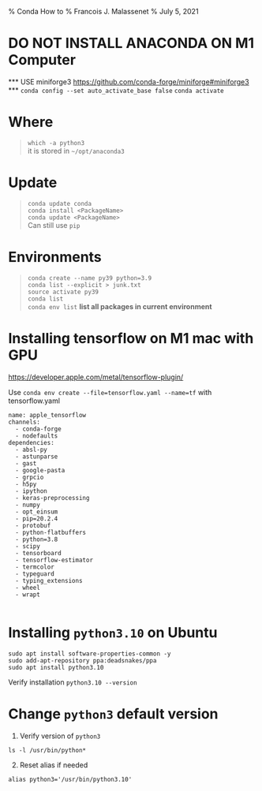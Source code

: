 % Conda How to 
% Francois J. Malassenet 
% July 5, 2021

# **DO NOT INSTALL ANACONDA ON M1 Computer**

*** USE miniforge3 https://github.com/conda-forge/miniforge#miniforge3 ***
`conda config --set auto_activate_base false`
`conda activate`

# Where

> `which -a python3`  
it is stored in `~/opt/anaconda3`   

# Update

> `conda update conda`  
> `conda install <PackageName>`  
> `conda update <PackageName>`  
> Can still use `pip`  

# Environments


> `conda create --name py39 python=3.9`  
> `conda list --explicit > junk.txt`  
> `source activate py39`  
> `conda list`  
> `conda env list`  __list all packages in current environment__   


# Installing tensorflow on M1 mac with GPU
https://developer.apple.com/metal/tensorflow-plugin/


Use `conda env create --file=tensorflow.yaml --name=tf` 
with tensorflow.yaml 
```
name: apple_tensorflow
channels:
  - conda-forge
  - nodefaults
dependencies:
  - absl-py
  - astunparse
  - gast
  - google-pasta
  - grpcio
  - h5py
  - ipython
  - keras-preprocessing
  - numpy
  - opt_einsum
  - pip=20.2.4
  - protobuf
  - python-flatbuffers
  - python=3.8
  - scipy
  - tensorboard
  - tensorflow-estimator
  - termcolor
  - typeguard
  - typing_extensions
  - wheel
  - wrapt
  
```


# Installing `python3.10` on Ubuntu
```
sudo apt install software-properties-common -y
sudo add-apt-repository ppa:deadsnakes/ppa
sudo apt install python3.10
```
Verify installation ` python3.10 --version `

# Change `python3` default version
1. Verify version of `python3`
```
ls -l /usr/bin/python*
```
2. Reset alias if needed
```
alias python3='/usr/bin/python3.10'
```
